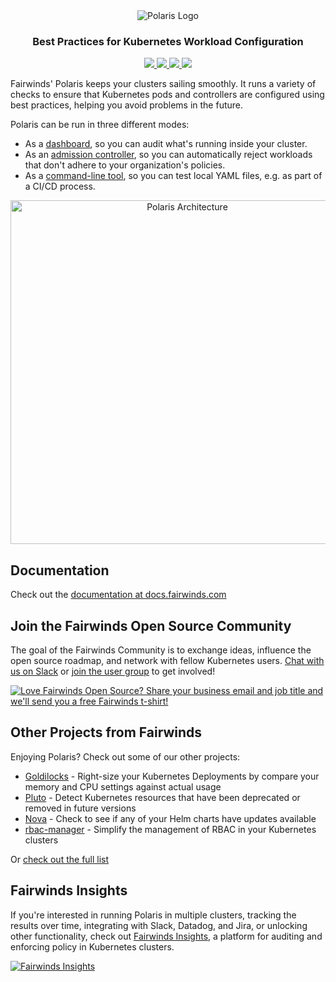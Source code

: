 <div align="center" class="no-border">
  <img src="https://polaris.docs.fairwinds.com/img/polaris-logo.png" alt="Polaris Logo">
  <br>
  <h3>Best Practices for Kubernetes Workload Configuration</h3>
  <a href="https://github.com/FairwindsOps/polaris">
    <img src="https://img.shields.io/static/v1.svg?label=Version&message=5.0.0&color=239922">
  </a>
  <a href="https://goreportcard.com/report/github.com/FairwindsOps/polaris">
    <img src="https://goreportcard.com/badge/github.com/FairwindsOps/polaris">
  </a>
  <a href="https://circleci.com/gh/FairwindsOps/polaris">
    <img src="https://circleci.com/gh/FairwindsOps/polaris.svg?style=svg">
  </a>
  <a href="https://insights.fairwinds.com/gh/FairwindsOps/polaris">
    <img src="https://insights.fairwinds.com/v0/gh/FairwindsOps/polaris/badge.svg">
  </a>
</div>

Fairwinds' Polaris keeps your clusters sailing smoothly. It runs a variety of checks to ensure that
Kubernetes pods and controllers are configured using best practices, helping you avoid
problems in the future.

Polaris can be run in three different modes:
* As a [dashboard](https://polaris.docs.fairwinds.com/dashboard), so you can audit what's running inside your cluster.
* As an [admission controller](https://polaris.docs.fairwinds.com/admission-controller), so you can automatically reject workloads that don't adhere to your organization's policies.
* As a [command-line tool](https://polaris.docs.fairwinds.com/infrastructure-as-code), so you can test local YAML files, e.g. as part of a CI/CD process.

<p align="center">
  <img src="https://polaris.docs.fairwinds.com/img/architecture.svg" alt="Polaris Architecture" width="550"/>
</p>

## Documentation
Check out the [documentation at docs.fairwinds.com](https://polaris.docs.fairwinds.com)

<!-- Begin boilerplate -->
## Join the Fairwinds Open Source Community

The goal of the Fairwinds Community is to exchange ideas, influence the open source roadmap,
and network with fellow Kubernetes users.
[Chat with us on Slack](https://join.slack.com/t/fairwindscommunity/shared_invite/zt-e3c6vj4l-3lIH6dvKqzWII5fSSFDi1g)
or
[join the user group](https://www.fairwinds.com/open-source-software-user-group) to get involved!

<a href="https://www.fairwinds.com/t-shirt-offer?utm_source=polaris&utm_medium=polaris&utm_campaign=polaris-tshirt">
  <img src="https://www.fairwinds.com/hubfs/Doc_Banners/Fairwinds_OSS_User_Group_740x125_v6.png" alt="Love Fairwinds Open Source? Share your business email and job title and we'll send you a free Fairwinds t-shirt!" />
</a>

## Other Projects from Fairwinds

Enjoying Polaris? Check out some of our other projects:
* [Goldilocks](https://github.com/FairwindsOps/Goldilocks) - Right-size your Kubernetes Deployments by compare your memory and CPU settings against actual usage
* [Pluto](https://github.com/FairwindsOps/Pluto) - Detect Kubernetes resources that have been deprecated or removed in future versions
* [Nova](https://github.com/FairwindsOps/Nova) - Check to see if any of your Helm charts have updates available
* [rbac-manager](https://github.com/FairwindsOps/rbac-manager) - Simplify the management of RBAC in your Kubernetes clusters

Or [check out the full list](https://www.fairwinds.com/open-source-software?utm_source=polaris&utm_medium=polaris&utm_campaign=polaris)
## Fairwinds Insights
If you're interested in running Polaris in multiple clusters,
tracking the results over time, integrating with Slack, Datadog, and Jira,
or unlocking other functionality, check out
[Fairwinds Insights](https://www.fairwinds.com/polaris-user-insights-demo?utm_source=polaris&utm_medium=polaris&utm_campaign=polaris),
a platform for auditing and enforcing policy in Kubernetes clusters.

<a href="https://www.fairwinds.com/polaris-user-insights-demo?utm_source=polaris&utm_medium=ad&utm_campaign=polarisad">
  <img src="https://www.fairwinds.com/hubfs/Doc_Banners/Fairwinds_Polaris_Ad.png" alt="Fairwinds Insights" />
</a>
